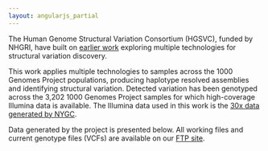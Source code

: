 ```yaml
---
layout: angularjs_partial
---
```


The Human Genome Structural Variation Consortium (HGSVC), funded by NHGRI, have built on [earlier work](https://www.internationalgenome.org/data-portal/data-collection/structural-variation) exploring multiple technologies for structural variation discovery.

This work applies multiple technologies to samples across the 1000 Genomes Project populations, producing haplotype resolved assemblies and identifying structural variation. Detected variation has been genotyped across the 3,202 1000 Genomes Project samples for which high-coverage Illumina data is available. The Illumina data used in this work is the [30x data generated by NYGC](https://www.internationalgenome.org/data-portal/data-collection/30x-grch38).

Data generated by the project is presented below. All working files and current genotype files (VCFs) are available on our [FTP site](http://ftp.1000genomes.ebi.ac.uk/vol1/ftp/data_collections/HGSVC2/).
